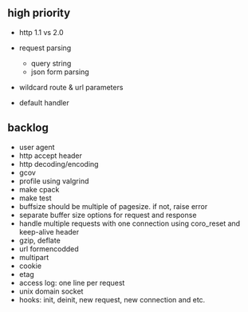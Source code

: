 ## high priority
- http 1.1 vs 2.0
  
- request parsing
  * query string
  * json form parsing
- wildcard route & url parameters
- default handler


## backlog
- user agent
- http accept header
- http decoding/encoding
- gcov
- profile using valgrind
- make cpack
- make test
- buffsize should be multiple of pagesize. if not, raise error
- separate buffer size options for request and response
- handle multiple requests with one connection using coro_reset and keep-alive
  header
- gzip, deflate
- url formencodded 
- multipart
- cookie
- etag
- access log: one line per request
- unix domain socket
- hooks: init, deinit, new request, new connection and etc.
